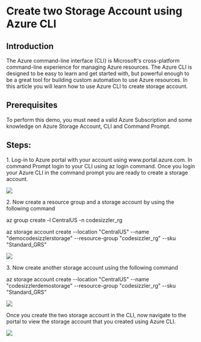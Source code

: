 <h1>Create two Storage Account using Azure CLI</h1>

<h2>Introduction</h2>
<p>The Azure command-line interface (CLI) is Microsoft's cross-platform command-line experience for managing Azure resources. The Azure CLI is designed to be easy to learn and get started with, but powerful enough to be a great tool for building custom automation to use Azure resources. In this article you will learn how to use Azure CLI to create storage account.</p>

<h2>Prerequisites</h2>
<p>To perform this demo, you must need a valid Azure Subscription and some knowledge on Azure Storage Account, CLI and Command Prompt.</p>

<h2>Steps:</h2>
<p>1. Log-in to Azure portal with your account using www.portal.azure.com. In command Prompt login to your CLI using az login command. Once you login your Azure CLI in the command prompt you are ready to create a storage account.</p>
<img src="https://codesizzlergit.blob.core.windows.net/az203-3-003/1.png"/>
<p>2. Now create a resource group and a storage account by using the following command</p>
<p>az group create -l CentralUS -n codesizzler_rg</p>
<p>az storage account create --location "CentralUS" --name "democodesizzlerstorage" --resource-group "codesizzler_rg" --sku "Standard_GRS"</p>
<img src="https://codesizzlergit.blob.core.windows.net/az203-3-003/2.png"/>
<p>3. Now create another storage account using the following command</p>
<p>az storage account create --location "CentralUS" --name "codesizzlerdemostorage" --resource-group "codesizzler_rg" --sku "Standard_GRS"</p>
<img src="https://codesizzlergit.blob.core.windows.net/az203-3-003/3.png"/>
<p>Once you create the two storage account in the CLI, now navigate to the portal to view the storage account that you created using Azure CLI.</p>
<img src="https://codesizzlergit.blob.core.windows.net/az203-3-003/4.png"/>
